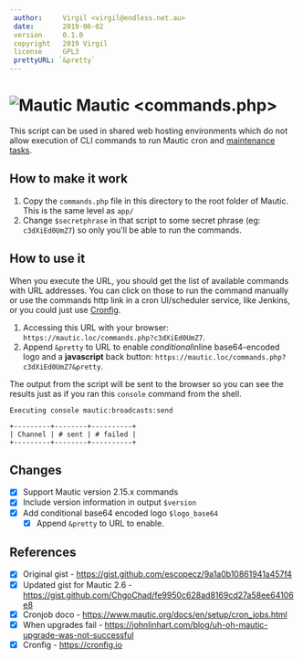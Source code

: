```yaml
---
 author:     Virgil <virgil@endless.net.au>
 date:       2019-06-02
 version     0.1.0
 copyright   2019 Virgil
 license     GPL3
 prettyURL: `&pretty`
---
```

# ![Mautic](/assets/favicon_mautic.ico) Mautic <commands.php>

This script can be used in shared web hosting environments which do not allow execution of CLI commands to run Mautic cron and [maintenance tasks](#references).

## How to make it work

1. Copy the `commands.php` file in this directory to the root folder of Mautic. This is the same level as `app/`
1. Change `$secretphrase` in that script to some secret phrase (eg: `c3dXiEd0UmZ7`) so only you'll be able to run the commands.

## How to use it

When you execute the URL, you should get the list of available commands with URL addresses. You can click on those to run the command manually or use the commands http link in a cron UI/scheduler service, like Jenkins, or you could just use [Cronfig](https://cronfig.io).

1. Accessing this URL with your browser: `https://mautic.loc/commands.php?c3dXiEd0UmZ7`.
1. Append `&pretty` to URL to enable *conditional*inline base64-encoded logo and a **javascript** back button:  `https://mautic.loc/commands.php?c3dXiEd0UmZ7&pretty`.

The output from the script will be sent to the browser so you can see the results just as if you ran this `console` command from the shell.

```text
Executing console mautic:broadcasts:send

+---------+--------+----------+
| Channel | # sent | # failed |
+---------+--------+----------+
```

## Changes

- [x] Support Mautic version 2.15.x commands
- [x] Include version information in output `$version`
- [x] Add conditional base64 encoded logo `$logo_base64`
  - [x] Append `&pretty` to URL to enable.

## References

- [x] Original gist - <https://gist.github.com/escopecz/9a1a0b10861941a457f4>
- [x] Updated gist for Mautic 2.6 - <https://gist.github.com/ChgoChad/fe9950c628ad8169cd27a58ee64106e8>
- [x] Cronjob doco - <https://www.mautic.org/docs/en/setup/cron_jobs.html>
- [x] When upgrades fail - <https://johnlinhart.com/blog/uh-oh-mautic-upgrade-was-not-successful>
- [x] Cronfig - <https://cronfig.io>

